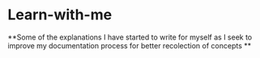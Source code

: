 # Learn-with-me

**Some of the explanations I have started to write for myself as I seek to improve my documentation process for better recolection of concepts **







